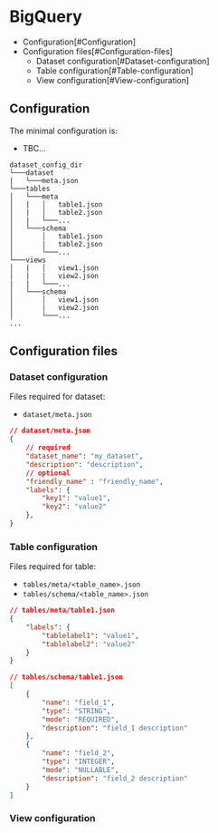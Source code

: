 # BigQuery

- Configuration[#Configuration]
- Configuration files[#Configuration-files]
    - Dataset configuration[#Dataset-configuration]
  	- Table configuration[#Table-configuration]
    - View configuration[#View-configuration]

## Configuration

The minimal configuration is:
- TBC...

```
dataset_config_dir
└───dataset
|   └───meta.json
└───tables
│   └───meta
│   |   │   table1.json
│   |   │   table2.json
│   |   └───...
│   └───schema
│       │   table1.json
│       |   table2.json
│       └───...
└───views
│   |   │   view1.json
│   |   |   view2.json
|   |   └───...
│   └───schema
│       │   view1.json
│       |   view2.json
│       └───...
...
```

## Configuration files

### Dataset configuration

Files required for dataset:
- `dataset/meta.json`

```json
// dataset/meta.json
{
    // required
    "dataset_name": "my_dataset",
    "description": "description",
    // optional
    "friendly_name" : "friendly_name",
    "labels": {
        "key1": "value1",
        "key2": "value2"
    },
}

```

### Table configuration

Files required for table:
- `tables/meta/<table_name>.json`
- `tables/schema/<table_name>.json`

```json
// tables/meta/table1.json
{
    "labels": {
        "tablelabel1": "value1",
        "tablelabel2": "value2"
    }
}
```

```json
// tables/schema/table1.json
[
    {
        "name": "field_1",
        "type": "STRING",
        "mode": "REQUIRED",
        "description": "field_1 description"
    },
    {
        "name": "field_2",
        "type": "INTEGER",
        "mode": "NULLABLE",
        "description": "field_2 description"
    }
]
```

### View configuration